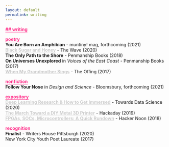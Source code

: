 ```yaml
---
layout: default
permalink: writing
---
```


<b class="t-hackcss-pop" style="color:#ff2e88;border-bottom:1px solid #ff2e88;">## writing</b>

<b class="t-hackcss-pop" style="color:#ff2e88;border-bottom:1px solid #ff2e88;">poetry</b><br/>
<b>You Are Born an Amphibian</b> - muntiny! mag, forthcoming (2021) <br/>
<a style="color:#cccccc;border-bottom:0px;" href="https://www.waveartsmagazine.com/quaranzine-blog/black-sugar-and-honey"><b>Black Sugar and Honey</b></a> - The Wave (2020)<br/>
<b>The Only Path to the Shore</b> - Penmanship Books (2018)<br/>
<b>On Universes Unexplored</b> in <i>Voices of the East Coast</i> - Penmanship Books (2017)<br/>
<a style="color:#cccccc;border-bottom:0px;" href="https://theoffingmag.com/poetry/when-my-grandmother-sings/https://theoffingmag.com/poetry/when-my-grandmother-sings/"><b>When My Grandmother Sings</b></a> - The Offing (2017)<br/>

<b class="t-hackcss-pop" style="color:#ff2e88;border-bottom:1px solid #ff2e88;">nonfiction</b><br/>
<b>Follow Your Nose</b> in <i>Design and Science</i> - Bloomsbury, forthcoming (2021)<br/>

<b class="t-hackcss-pop" style="color:#ff2e88;border-bottom:1px solid #ff2e88;">expository</b><br/>
<a style="color:#cccccc;border-bottom:0px;" href="https://towardsdatascience.com/deep-learning-research-and-how-to-get-immersed-8bab98c20577"><b>Deep Learning Research & How to Get Immersed</b></a> - Towards Data Science (2020)<br/>
<a style="color:#cccccc;border-bottom:0px;" href="https://hackaday.com/2019/07/26/the-march-toward-a-diy-metal-3d-printer/"><b>The March Toward a DIY Metal 3D Printer</b></a> - Hackaday (2019)<br/>
<a style="color:#cccccc;border-bottom:0px;" href="https://hackernoon.com/fpgas-socs-microcontrollers-a-quick-rundown-of-iot-devices-c5a25c7290c6"><b>FPGAs, SOCs, Microcontrollers: A Quick Rundown</b></a> - Hacker Noon (2018)<br/>

<b class="t-hackcss-pop" style="color:#ff2e88;border-bottom:1px solid #ff2e88;">recognition</b><br/>
<b>Finalist</b> - Writers House Pittsburgh (2020)<br/>
New York City Youth Poet Laureate (2017)<br/>
